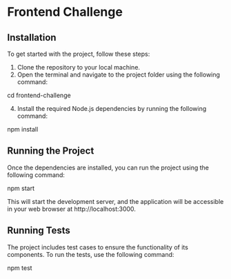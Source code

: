 # Frontend Challenge


## Installation

To get started with the project, follow these steps:

1. Clone the repository to your local machine.
2. Open the terminal and navigate to the project folder using the following command:

  
  cd frontend-challenge

   
4. Install the required Node.js dependencies by running the following command:

  npm install


## Running the Project

Once the dependencies are installed, you can run the project using the following command:

  npm start


This will start the development server, and the application will be accessible in your web browser at http://localhost:3000.

## Running Tests

The project includes test cases to ensure the functionality of its components. To run the tests, use the following command:

  npm test


